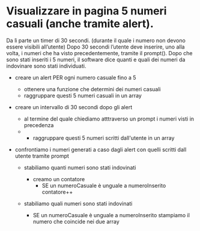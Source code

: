 # Visualizzare in pagina 5 numeri casuali (anche tramite alert).
Da lì parte un timer di 30 secondi. (durante il quale i numero non devono essere visibili all’utente)
Dopo 30 secondi l’utente deve inserire, uno alla volta, i numeri che ha visto precedentemente, tramite il prompt().
Dopo che sono stati inseriti i 5 numeri, il software dice quanti e quali dei numeri da indovinare sono stati individuati.

- creare un alert PER ogni  numero casuale fino a 5
    - ottenere una funzione che determini dei numeri casuali
    - raggruppare questi 5 numeri casuali in un array 

- creare un intervallo di 30 secondi dopo gli alert 
    - al termine del quale chiediamo atttraverso un  prompt i numeri visti in precedenza
    - - raggruppare questi 5 numeri scritti dall'utente in un array 

- confrontiamo i numeri generati a caso dagli alert con quelli scritti dall utente tramite prompt
    - stabiliamo quanti numeri sono stati indovinati
        - creamo un contatore 
            - SE un numeroCasuale è unguale a numeroInserito
                contatore++

    - stabiliamo quali numeri sono stati indovinati
        - SE un numeroCasuale è unguale a numeroInserito
            stampiamo il numero che coincide nei due array




